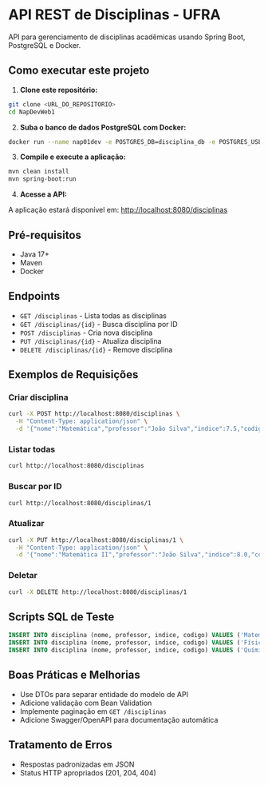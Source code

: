 # API REST de Disciplinas - UFRA

API para gerenciamento de disciplinas acadêmicas usando Spring Boot, PostgreSQL e Docker.

## Como executar este projeto

1. **Clone este repositório:**

```sh
git clone <URL_DO_REPOSITORIO>
cd NapDevWeb1
```

2. **Suba o banco de dados PostgreSQL com Docker:**

```sh
docker run --name nap01dev -e POSTGRES_DB=disciplina_db -e POSTGRES_USER=aula -e POSTGRES_PASSWORD=senha -p 5428:5432 -d postgres
```

3. **Compile e execute a aplicação:**

```sh
mvn clean install
mvn spring-boot:run
```

4. **Acesse a API:**

A aplicação estará disponível em: [http://localhost:8080/disciplinas](http://localhost:8080/disciplinas)

## Pré-requisitos
- Java 17+
- Maven
- Docker

## Endpoints

- `GET /disciplinas` - Lista todas as disciplinas
- `GET /disciplinas/{id}` - Busca disciplina por ID
- `POST /disciplinas` - Cria nova disciplina
- `PUT /disciplinas/{id}` - Atualiza disciplina
- `DELETE /disciplinas/{id}` - Remove disciplina

## Exemplos de Requisições

### Criar disciplina
```bash
curl -X POST http://localhost:8080/disciplinas \
  -H "Content-Type: application/json" \
  -d '{"nome":"Matemática","professor":"João Silva","indice":7.5,"codigo":101}'
```

### Listar todas
```bash
curl http://localhost:8080/disciplinas
```

### Buscar por ID
```bash
curl http://localhost:8080/disciplinas/1
```

### Atualizar
```bash
curl -X PUT http://localhost:8080/disciplinas/1 \
  -H "Content-Type: application/json" \
  -d '{"nome":"Matemática II","professor":"João Silva","indice":8.0,"codigo":101}'
```

### Deletar
```bash
curl -X DELETE http://localhost:8080/disciplinas/1
```

## Scripts SQL de Teste

```sql
INSERT INTO disciplina (nome, professor, indice, codigo) VALUES ('Matemática', 'João Silva', 7.5, 101);
INSERT INTO disciplina (nome, professor, indice, codigo) VALUES ('Física', 'Maria Souza', 6.8, 102);
INSERT INTO disciplina (nome, professor, indice, codigo) VALUES ('Química', 'Carlos Lima', 8.2, 103);
```

## Boas Práticas e Melhorias
- Use DTOs para separar entidade do modelo de API
- Adicione validação com Bean Validation
- Implemente paginação em `GET /disciplinas`
- Adicione Swagger/OpenAPI para documentação automática

## Tratamento de Erros
- Respostas padronizadas em JSON
- Status HTTP apropriados (201, 204, 404) 